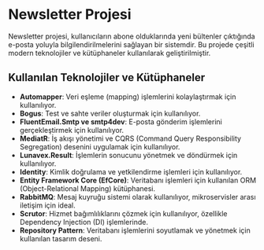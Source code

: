 # Newsletter Projesi

Newsletter projesi, kullanıcıların abone olduklarında yeni bültenler çıktığında e-posta yoluyla bilgilendirilmelerini sağlayan bir sistemdir. Bu projede çeşitli modern teknolojiler ve kütüphaneler kullanılarak geliştirilmiştir.

## Kullanılan Teknolojiler ve Kütüphaneler

- **Automapper**: Veri eşleme (mapping) işlemlerini kolaylaştırmak için kullanılıyor.
- **Bogus**: Test ve sahte veriler oluşturmak için kullanılıyor.
- **FluentEmail.Smtp ve smtp4dev**: E-posta gönderim işlemlerini gerçekleştirmek için kullanılıyor.
- **MediatR**: İş akışı yönetimi ve CQRS (Command Query Responsibility Segregation) desenini uygulamak için kullanılıyor.
- **Lunavex.Result**: İşlemlerin sonucunu yönetmek ve döndürmek için kullanılıyor.
- **Identity**: Kimlik doğrulama ve yetkilendirme işlemleri için kullanılıyor.
- **Entity Framework Core (EfCore)**: Veritabanı işlemleri için kullanılan ORM (Object-Relational Mapping) kütüphanesi.
- **RabbitMQ**: Mesaj kuyruğu sistemi olarak kullanılıyor, mikroservisler arası iletişim için ideal.
- **Scrutor**: Hizmet bağımlılıklarını çözmek için kullanılıyor, özellikle Dependency Injection (DI) işlemlerinde.
- **Repository Pattern**: Veritabanı işlemlerini soyutlamak ve yönetmek için kullanılan tasarım deseni.

